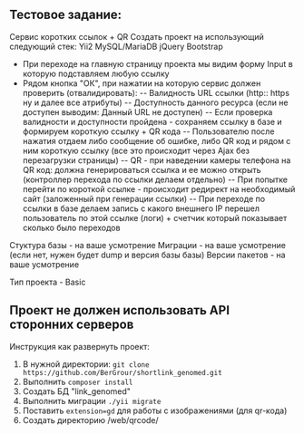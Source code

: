 Тестовое задание:
----------------------------------------
Сервис коротких ссылок + QR
Создать проект на использующий следующий стек: 
    Yii2
    MySQL/MariaDB
    jQuery
    Bootstrap
    
    
  - При переходе на главную страницу проекта мы видим форму Input в которую подставляем любую ссылку
  - Рядом кнопка "ОК", при нажатии на которую сервис должен проверить (отвалидировать):
   -- Валидность URL ссылки (http:: https ну и далее все атрибуты)
   -- Доступность данного ресурса (если не доступен выводим: Данный URL не доступен)
   -- Если проверка валидности и доступности пройдена - сохраняем ссылку в базе и формируем короткую ссылку + QR кода
   -- Пользователю после нажатия отдаем либо сообщение об ошибке, либо QR код и рядом с ним короткую ссылку (все это происходит через Ajax без перезагрузки страницы)
   -- QR - при наведении камеры телефона на QR код: должна генерироваться ссылка и ее можно открыть (контроллер перехода по ссылки делаем отдельно)
   -- При попытке перейти по короткой ссылке - происходит редирект на необходимый сайт (заложенный при генерации ссылки)
   -- При переходе по ссылки в базе делаем запись с какого внешнего IP перешел пользователь по этой ссылке (логи) + счетчик который показывает сколько было переходов
   
Стуктура базы  - на ваше усмотрение
Миграции       - на ваше усмотрение (если нет, нужен будет dump и версия базы базы)
Версии пакетов - на ваше усмотрение
 
Тип проекта    - Basic
 
Проект не должен использовать API сторонних серверов
----------------------------------------
Инструкция как развернуть проект:

1. В нужной директории: `git clone https://github.com/BerGrour/shortlink_genomed.git`
2. Выполнить `composer install`
3. Создать БД "link_genomed"
4. Выполнить миграции `./yii migrate`
5. Поставить `extension=gd` для работы с изображениями (для qr-кода)
6. Создать директорию /web/qrcode/

